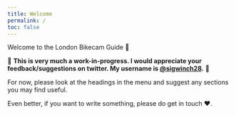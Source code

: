 ```yaml
---
title: Welcome
permalink: /
toc: false
---
```


Welcome to the London Bikecam Guide :wave:

:construction: **This is very much a work-in-progress. I would appreciate your feedback/suggestions on twitter. My username is [@sigwinch28](https://twitter.com/intent/tweet?text=%40sigwinch28).** :construction:

For now, please look at the headings in the menu and suggest any sections you may find useful.

Even better, if you want to write something, please do get in touch :heart:.